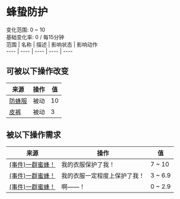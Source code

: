# 蜂蛰防护  
变化范围: 0 ~ 10  
基础变化率: 0 / 每15分钟  
范围  |  名称  |  描述  |  影响状态  |  影响动作  
----  |  ----  |  ----  |  ----  |  ----  
## 可被以下操作改变  
来源  |  操作  |  值  
----  |  ----  |  ----  
[防蜂服](BeeSuit.md)  |  被动  |  10  
[皮裤](LeatherPants.md)  |  被动  |  3  
## 被以下操作需求  
来源  |  操作  |  值  
----  |  ----  |  ----  
[(事件)一群蜜蜂！](Event_BeesSwarming.md)  |  我的衣服保护了我！  |  7 ~ 10  
[(事件)一群蜜蜂！](Event_BeesSwarming.md)  |  我的衣服一定程度上保护了我！  |  3 ~ 6.9  
[(事件)一群蜜蜂！](Event_BeesSwarming.md)  |  啊——！  |  0 ~ 2.9  
